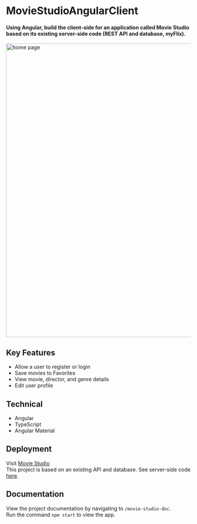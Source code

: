 # MovieStudioAngularClient

#### Using Angular, build the client-side for an application called Movie Studio based on its existing server-side code (REST API and database, myFlix).

<img src='https://github.com/lekolawole/movieStudio-angular/blob/main/src/assets/home-page.png?raw=true' alt='home page' width='800' />

## Key Features 

- Allow a user to register or login 
- Save movies to Favorites
- View movie, director, and genre details
- Edit user profile 

## Technical

- Angular
- TypeScript
- Angular Material

## Deployment

Visit <a href='https://lekolawole.github.io/movieStudio-angular/welcome'>Movie Studio</a>
<br />
This project is based on an existing API and database. See server-side code <a href='https://github.com/lekolawole/myFlix'>here</a>.

## Documentation

View the project documentation by navigating to `/movie-studio-doc`.
<br />
Run the command ```npm start``` to view the app.
